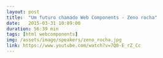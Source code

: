 ```yaml
---
layout: post
title:  "Um futuro chamado Web Components - Zeno rocha"
date:   2015-03-31 10:09:00
duration: 56:39 min
tags: [html webcomponents]
img: /assets/image/speakers/zeno_rocha.jpg
link: https://www.youtube.com/watch?v=7Q0-E_rZ_Cc
---
```

